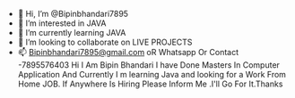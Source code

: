 - 👋 Hi, I’m @Bipinbhandari7895
- 👀 I’m interested in JAVA
- 🌱 I’m currently learning JAVA
- 💞️ I’m looking to collaborate on LIVE PROJECTS
- 📫 Bipinbhandari7895@gmail.com oR Whatsapp Or Contact -7895576403
Hi I Am Bipin Bhandari I have Done Masters In Computer Application And Currently I m learning Java and looking for a Work From Home JOB. If Anywhere Is Hiring Please Inform Me .I'll Go For It.Thanks 
